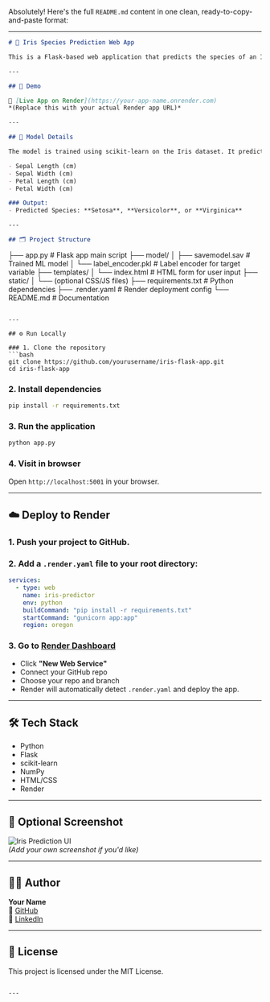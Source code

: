 Absolutely! Here's the full `README.md` content in one clean, ready-to-copy-and-paste format:

---

```markdown
# 🌸 Iris Species Prediction Web App

This is a Flask-based web application that predicts the species of an Iris flower using a machine learning model trained on the classic Iris dataset. The model and label encoder are saved and loaded at runtime. The project is deployed on [Render](https://render.com).

---

## 🚀 Demo

🔗 [Live App on Render](https://your-app-name.onrender.com)  
*(Replace this with your actual Render app URL)*

---

## 🧠 Model Details

The model is trained using scikit-learn on the Iris dataset. It predicts the species of an Iris flower based on the following features:

- Sepal Length (cm)
- Sepal Width (cm)
- Petal Length (cm)
- Petal Width (cm)

### Output:
- Predicted Species: **Setosa**, **Versicolor**, or **Virginica**

---

## 🗂 Project Structure

```
├── app.py                  # Flask app main script
├── model/
│   ├── savemodel.sav       # Trained ML model
│   └── label_encoder.pkl   # Label encoder for target variable
├── templates/
│   └── index.html          # HTML form for user input
├── static/
│   └── (optional CSS/JS files)
├── requirements.txt        # Python dependencies
├── .render.yaml            # Render deployment config
└── README.md               # Documentation
```

---

## ⚙️ Run Locally

### 1. Clone the repository
```bash
git clone https://github.com/yourusername/iris-flask-app.git
cd iris-flask-app
```

### 2. Install dependencies
```bash
pip install -r requirements.txt
```

### 3. Run the application
```bash
python app.py
```

### 4. Visit in browser
Open `http://localhost:5001` in your browser.

---

## ☁️ Deploy to Render

### 1. Push your project to GitHub.

### 2. Add a `.render.yaml` file to your root directory:

```yaml
services:
  - type: web
    name: iris-predictor
    env: python
    buildCommand: "pip install -r requirements.txt"
    startCommand: "gunicorn app:app"
    region: oregon
```

### 3. Go to [Render Dashboard](https://dashboard.render.com)

- Click **"New Web Service"**
- Connect your GitHub repo
- Choose your repo and branch
- Render will automatically detect `.render.yaml` and deploy the app.

---

## 🛠 Tech Stack

- Python
- Flask
- scikit-learn
- NumPy
- HTML/CSS
- Render

---

## 👀 Optional Screenshot

![Iris Prediction UI](static/screenshot.png)  
*(Add your own screenshot if you'd like)*

---

## 👨‍💻 Author

**Your Name**  
🔗 [GitHub](https://github.com/yourusername)  
🔗 [LinkedIn](https://linkedin.com/in/yourprofile)

---

## 📄 License

This project is licensed under the MIT License.
```

---